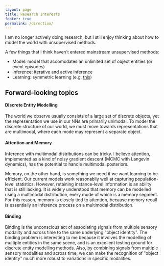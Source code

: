 ```yaml
---
layout: page
title: Research Interests
footer: true
permalink: /direction/
---
```


I am no longer actively doing research, but I still enjoy thinking about how to model the world with unsupervised
methods.

A few things that I think haven't entered mainstream unsupervised methods:

- Model: model that accomodates an unlimited set of object entities (or event episodes)
- Inference: iterative and active inference
- Learning: symmetric learning (e.g. [this](/blog/symmetric_vae))


## Forward-looking topics

#### Discrete Entity Modelling

The world we observe usually consists of a large set of discrete objects, yet the representation we use in our NNs are
primarily unimodal. To model the discrete structure of our world, we must move towards representations that are
multimodal, where each mode may represent a separate object.


#### Attention and Memory

Inference with multimodal distributions can be tricky. I believe attention, implemented as a kind of noisy gradient
descent (MCMC with Langevin dynamics), has the potential to handle multimodal posteriors.

Memory, on the other hand, is something we need if we want learning to be efficient. Our current models work reasonablly
well at capturing population-level statistics. However, retaining instance-level information is an ability that is still
lacking. It is widely understood that memory can be modelled using a multimodal distribution, every mode of which is a
memory segment. For this reason, memory is closely tied to attention, because memory recall is essentially an inference
process on a multimodal distribution.


#### Binding

Binding is the unconscious act of associating signals from multiple sensory modality and across time to the same
underlying "object identity". The binding problem is interesting to me because it involves the modelling of multiple
entities in the same scene, and is an excellent testing ground for discrete entity modelling methods. Also, by combining
signals from multiple sensory modalities and across time, we can make the recognition of "object identity" much more
robust to variations in specific modalities.

